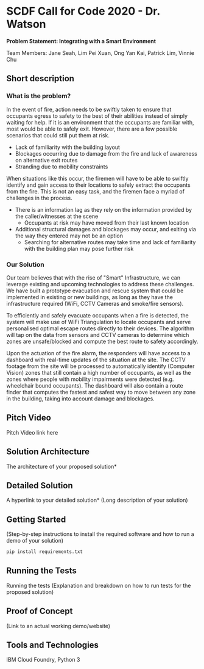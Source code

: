 # SCDF Call for Code 2020 - Dr. Watson
**Problem Statement: Integrating with a Smart Environment**

Team Members: Jane Seah, Lim Pei Xuan, Ong Yan Kai, Patrick Lim, Vinnie Chu

## Short description
### What is the problem?
In the event of fire, action needs to be swiftly taken to ensure that occupants egress to safety to the best of their abilities instead of simply waiting for help. If it is an environment that the occupants are familiar with, most would be able to safely exit. However, there are a few possible scenarios that could still put them at risk.

* Lack of familiarity with the building layout
* Blockages occurring due to damage from the fire and lack of awareness on alternative exit routes
* Stranding due to mobility constraints

When situations like this occur, the firemen will have to be able to swiftly identify and gain access to their locations to safely extract the occupants from the fire. This is not an easy task, and the firemen face a myriad of challenges in the process.

* There is an information lag as they rely on the information provided by the caller/witnesses at the scene
	* Occupants at risk may have moved from their last known location
* Additional structural damages and blockages may occur, and exiting via the way they entered may not be an option
	* Searching for alternative routes may take time and lack of familiarity with the building plan may pose further risk

### Our Solution
Our team believes that with the rise of "Smart" Infrastructure, we can leverage existing and upcoming technologies to address these challenges. We have built a prototype evacuation and rescue system that could be implemented in existing or new buildings, as long as they have the infrastructure required (WiFi, CCTV Cameras and smoke/fire sensors).

To efficiently and safely evacuate occupants when a fire is detected, the system will make use of WiFi Triangulation to locate occupants and serve personalised optimal escape routes directly to their devices. The algorithm will tap on the data from sensors and CCTV cameras to determine which zones are unsafe/blocked and compute the best route to safety accordingly.

Upon the actuation of the fire alarm, the responders will have access to a dashboard with real-time updates of the situation at the site. The CCTV footage from the site will be processed to automatically identify (Computer Vision) zones that still contain a high number of occupants, as well as the zones where people with mobility impairments were detected (e.g. wheelchair bound occupants). The dashboard will also contain a route finder that computes the fastest and safest way to move between any zone in the building, taking into account damage and blockages.

## Pitch Video
Pitch Video link here

## Solution Architecture
The architecture of your proposed solution*

## Detailed Solution
A hyperlink to your detailed solution* (Long description of your solution)

## Getting Started
(Step-by-step instructions to install the required software and how
to run a demo of your solution)

```sh
pip install requirements.txt
```

## Running the Tests
Running the tests (Explanation and breakdown on how to run tests for the proposed
solution)

## Proof of Concept
(Link to an actual working demo/website)

## Tools and Technologies
IBM Cloud Foundry, Python 3
